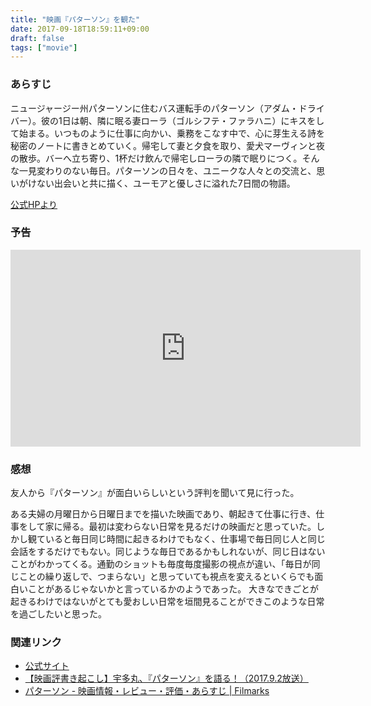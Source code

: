 ```yaml
---
title: "映画『パターソン』を観た"
date: 2017-09-18T18:59:11+09:00
draft: false
tags: ["movie"]
---
```


<!--more-->

### あらすじ
>
ニュージャージー州パターソンに住むバス運転手のパターソン（アダム・ドライバー）。彼の1日は朝、隣に眠る妻ローラ（ゴルシフテ・ファラハニ）にキスをして始まる。いつものように仕事に向かい、乗務をこなす中で、心に芽生える詩を秘密のノートに書きとめていく。帰宅して妻と夕食を取り、愛犬マーヴィンと夜の散歩。バーへ立ち寄り、1杯だけ飲んで帰宅しローラの隣で眠りにつく。そんな一見変わりのない毎日。パターソンの日々を、ユニークな人々との交流と、思いがけない出会いと共に描く、ユーモアと優しさに溢れた7日間の物語。

[公式HPより](http://paterson-movie.com/cont/story.html)

### 予告
<iframe width="560" height="315" src="https://www.youtube.com/embed/w6zjJp33zwg?rel=0" frameborder="0" allowfullscreen></iframe>

### 感想
友人から『パターソン』が面白いらしいという評判を聞いて見に行った。

ある夫婦の月曜日から日曜日までを描いた映画であり、朝起きて仕事に行き、仕事をして家に帰る。最初は変わらない日常を見るだけの映画だと思っていた。しかし観ていると毎日同じ時間に起きるわけでもなく、仕事場で毎日同じ人と同じ会話をするだけでもない。同じような毎日であるかもしれないが、同じ日はないことがわかってくる。通勤のショットも毎度毎度撮影の視点が違い、「毎日が同じことの繰り返しで、つまらない」と思っていても視点を変えるといくらでも面白いことがあるじゃないかと言っているかのようであった。
大きなできごとが起きるわけではないがとても愛おしい日常を垣間見ることができこのような日常を過ごしたいと思った。

### 関連リンク
- [公式サイト](http://paterson-movie.com/)
- [【映画評書き起こし】宇多丸、『パターソン』を語る！（2017.9.2放送）](https://www.tbsradio.jp/179776)
- [パターソン - 映画情報・レビュー・評価・あらすじ | Filmarks](https://filmarks.com/movies/66759)
